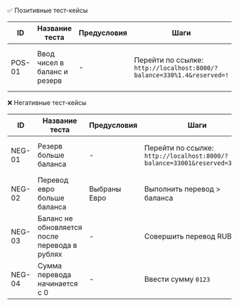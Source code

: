 ✅ Позитивные тест-кейсы

| ID     | Название теста                | Предусловия                                                                     | Шаги                                                                   | Ожидаемый результат                                                                  |
|--------|-------------------------------|---------------------------------------------------------------------------------|------------------------------------------------------------------------|--------------------------------------------------------------------------------------|
| POS-01 | Ввод чисел в баланс и резерв  | -                                                                               | Перейти по ссылке: `http://localhost:8000/?balance=330%1.4&reserved=!` | Баланс и резерв не отображает введенные значения                                     |

❌ Негативные тест-кейсы

| ID     | Название теста                                  | Предусловия  | Шаги                                                                      | Ожидаемый результат                         |
|--------| ----------------------------------------------- |--------------|---------------------------------------------------------------------------|---------------------------------------------|
| NEG-01 | Резерв больше баланса                           | -            | Перейти по ссылке: `http://localhost:8000/?balance=33001&reserved=330014` | Показать ошибку или ограничить резерв       |
| NEG-02 | Перевод евро больше баланса                     | Выбраны Евро | Выполнить перевод > баланса                                               | Отклонить операцию, показать ошибку         |
| NEG-03 | Баланс не обновляется после перевода в рублях   | -            | Совершить перевод RUB                                                     | Баланс должен обновиться — ошибка, если нет |
| NEG-04 | Сумма перевода начинается с 0                   | -            | Ввести сумму `0123`                                                       | Программа должна не позволить перевод       |
